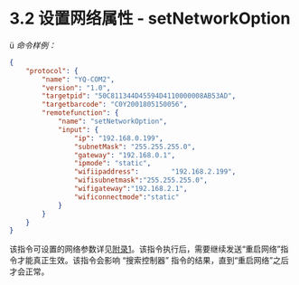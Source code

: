 # 3.2     设置网络属性 - setNetworkOption

ü *命令样例：*

```json
{
	"protocol": {
		"name": "YQ-COM2",
		"version": "1.0",
		"targetpid": "50C811344D45594D4110000008AB53AD",
		"targetbarcode": "C0Y2001805150056",
		"remotefunction": {
			"name": "setNetworkOption",
			"input": {
				"ip": "192.168.0.199",
				"subnetMask": "255.255.255.0",
				"gateway": "192.168.0.1",
				"ipmode": "static",
				"wifiipaddress": 		"192.168.2.199",
				"wifisubnetmask":"255.255.255.0",
				"wifigateway":"192.168.2.1",
				"wificonnectmode":"static"
			}
		}
	}
}
```

该指令可设置的网络参数详见[附录1](Appendix1.md)。该指令执行后，需要继续发送“重启网络”指令才能真正生效。该指令会影响 “搜索控制器” 指令的结果，直到“重启网络”之后才会正常。